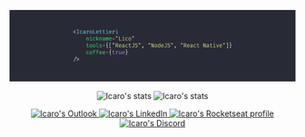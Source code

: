 <p align="center">
  <img src="./me.png" />
</p>

<p align="center">
  <span>
    <img src="https://github-readme-stats.vercel.app/api?username=icarolettieri&show_icons=true&theme=dracula" alt="Icaro's stats" height=175 />
  </span>
  <span>
    <img src="https://github-readme-stats.vercel.app/api/top-langs?username=icarolettieri&layout=compact&show_icons=true&theme=dracula" alt="Icaro's stats" height=175 />
  </span>
</p>

<p align="center">
  <a href="mailto:icaro_lettieri@live.com">
    <img src="https://img.shields.io/badge/-Outlook-c14438?style=flat-square&logo=Microsoft%20Outlook&logoColor=3f72af&color=112d4e&link=mailto:icaro_lettieri@live.com" alt="Icaro's Outlook" />
  </a>
  <a href="https://www.linkedin.com/in/icaro-lettieri/">
    <img src="https://img.shields.io/badge/-LinkedIn-6633cc?style=flat-square&logo=Linkedin&logoColor=3f72af&color=112d4e&link=https://www.linkedin.com/in/icaro-lettieri/" alt="Icaro's LinkedIn" />
  </a>
  <a href="https://app.rocketseat.com.br/me/icaro-pereira-1570326799">
    <img src="https://img.shields.io/badge/-RocketSeat-6633cc?style=flat-square&logo=React&logoColor=3f72af&color=112d4e&link=https://app.rocketseat.com.br/me/icaro-pereira-1570326799" alt="Icaro's Rocketseat profile" />
  </a>
  <a href="https://discord.gg/icarolettieri#1829">
    <img src="https://img.shields.io/badge/-Discord-6633cc?style=flat-square&logo=Discord&logoColor=3f72af&color=112d4e&link=https://discord.gg/icarolettieri#1829" alt="Icaro's Discord" />
  </a>
</p>
